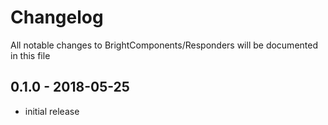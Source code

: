 # Changelog

All notable changes to BrightComponents/Responders will be documented in this file

## 0.1.0 - 2018-05-25

- initial release
